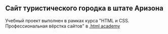 ## Сайт туристического городка в штате Аризона
Учебный проект выполнен в рамках курса "HTML и CSS. Профессиональная вёрстка сайтов" в [.html academy](https://htmlacademy.ru/)


